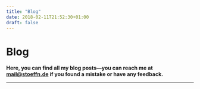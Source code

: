 ```yaml
---
title: "Blog"
date: 2018-02-11T21:52:30+01:00
draft: false
---
```


# Blog

**Here, you can find all my blog posts—you can reach me at [mail@stoeffn.de](mailto:mail@stoeffn.de) if you found a mistake or have any feedback.**

---
